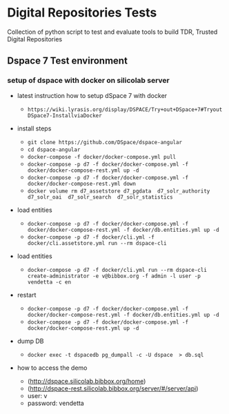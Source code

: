 # Digital Repositories Tests

Collection of python script to test and evaluate tools to build TDR, Trusted Digital Repositories

## Dspace 7 Test environment

### setup of dspace with docker on silicolab server

* latest instruction how to setup dSpace 7 with docker
    * `https://wiki.lyrasis.org/display/DSPACE/Try+out+DSpace+7#TryoutDSpace7-InstallviaDocker`


* install steps
    * `git clone https://github.com/DSpace/dspace-angular`
    * `cd dspace-angular`
    * `docker-compose -f docker/docker-compose.yml pull`
    * `docker-compose -p d7 -f docker/docker-compose.yml -f docker/docker-compose-rest.yml up -d`
    * `docker-compose -p d7 -f docker/docker-compose.yml -f docker/docker-compose-rest.yml down`
    * `docker volume rm d7_assetstore d7_pgdata  d7_solr_authority d7_solr_oai  d7_solr_search  d7_solr_statistics`

* load entities
    * `docker-compose -p d7 -f docker/docker-compose.yml -f docker/docker-compose-rest.yml -f docker/db.entities.yml up -d`
    * `docker-compose -p d7 -f docker/cli.yml -f docker/cli.assetstore.yml run --rm dspace-cli`

* load entities
    * `docker-compose -p d7 -f docker/cli.yml run --rm dspace-cli create-administrator -e v@bibbox.org -f admin -l user -p vendetta -c en`

* restart 
    * `docker-compose -p d7 -f docker/docker-compose.yml -f docker/docker-compose-rest.yml -f docker/db.entities.yml up -d`
    * `docker-compose -p d7 -f docker/docker-compose.yml -f docker/docker-compose-rest.yml up -d`

* dump DB
    * `docker exec -t dspacedb pg_dumpall -c -U dspace  > db.sql`

* how to access the demo

    * (http://dspace.silicolab.bibbox.org/home)
    * (http://dspace-rest.silicolab.bibbox.org/server/#/server/api)
    *  user: v
    *  password: vendetta



